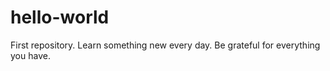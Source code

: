# hello-world
First repository.
Learn something new every day.
Be grateful for everything you have.
